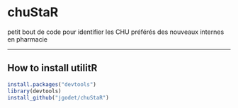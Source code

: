 # chuStaR
petit bout de code pour identifier les CHU préférés des nouveaux internes en pharmacie

---
## How to install utilitR

```r
install.packages("devtools")
library(devtools)
install_github("jgodet/chuStaR")
```

